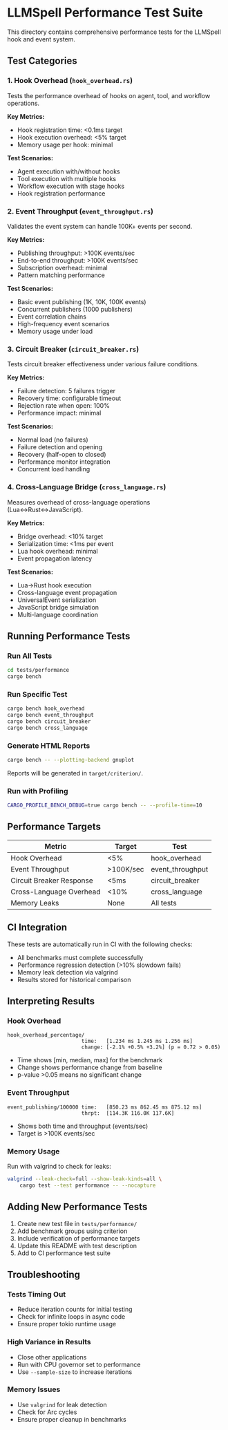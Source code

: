# LLMSpell Performance Test Suite

This directory contains comprehensive performance tests for the LLMSpell hook and event system.

## Test Categories

### 1. Hook Overhead (`hook_overhead.rs`)
Tests the performance overhead of hooks on agent, tool, and workflow operations.

**Key Metrics:**
- Hook registration time: <0.1ms target
- Hook execution overhead: <5% target
- Memory usage per hook: minimal

**Test Scenarios:**
- Agent execution with/without hooks
- Tool execution with multiple hooks
- Workflow execution with stage hooks
- Hook registration performance

### 2. Event Throughput (`event_throughput.rs`)
Validates the event system can handle 100K+ events per second.

**Key Metrics:**
- Publishing throughput: >100K events/sec
- End-to-end throughput: >100K events/sec
- Subscription overhead: minimal
- Pattern matching performance

**Test Scenarios:**
- Basic event publishing (1K, 10K, 100K events)
- Concurrent publishers (1000 publishers)
- Event correlation chains
- High-frequency event scenarios
- Memory usage under load

### 3. Circuit Breaker (`circuit_breaker.rs`)
Tests circuit breaker effectiveness under various failure conditions.

**Key Metrics:**
- Failure detection: 5 failures trigger
- Recovery time: configurable timeout
- Rejection rate when open: 100%
- Performance impact: minimal

**Test Scenarios:**
- Normal load (no failures)
- Failure detection and opening
- Recovery (half-open to closed)
- Performance monitor integration
- Concurrent load handling

### 4. Cross-Language Bridge (`cross_language.rs`)
Measures overhead of cross-language operations (Lua↔Rust↔JavaScript).

**Key Metrics:**
- Bridge overhead: <10% target
- Serialization time: <1ms per event
- Lua hook overhead: minimal
- Event propagation latency

**Test Scenarios:**
- Lua→Rust hook execution
- Cross-language event propagation
- UniversalEvent serialization
- JavaScript bridge simulation
- Multi-language coordination

## Running Performance Tests

### Run All Tests
```bash
cd tests/performance
cargo bench
```

### Run Specific Test
```bash
cargo bench hook_overhead
cargo bench event_throughput
cargo bench circuit_breaker
cargo bench cross_language
```

### Generate HTML Reports
```bash
cargo bench -- --plotting-backend gnuplot
```

Reports will be generated in `target/criterion/`.

### Run with Profiling
```bash
CARGO_PROFILE_BENCH_DEBUG=true cargo bench -- --profile-time=10
```

## Performance Targets

| Metric | Target | Test |
|--------|--------|------|
| Hook Overhead | <5% | hook_overhead |
| Event Throughput | >100K/sec | event_throughput |
| Circuit Breaker Response | <5ms | circuit_breaker |
| Cross-Language Overhead | <10% | cross_language |
| Memory Leaks | None | All tests |

## CI Integration

These tests are automatically run in CI with the following checks:
- All benchmarks must complete successfully
- Performance regression detection (>10% slowdown fails)
- Memory leak detection via valgrind
- Results stored for historical comparison

## Interpreting Results

### Hook Overhead
```
hook_overhead_percentage/
                        time:   [1.234 ms 1.245 ms 1.256 ms]
                        change: [-2.1% +0.5% +3.2%] (p = 0.72 > 0.05)
```
- Time shows [min, median, max] for the benchmark
- Change shows performance change from baseline
- p-value >0.05 means no significant change

### Event Throughput
```
event_publishing/100000 time:   [850.23 ms 862.45 ms 875.12 ms]
                        thrpt:  [114.3K 116.0K 117.6K]
```
- Shows both time and throughput (events/sec)
- Target is >100K events/sec

### Memory Usage
Run with valgrind to check for leaks:
```bash
valgrind --leak-check=full --show-leak-kinds=all \
    cargo test --test performance -- --nocapture
```

## Adding New Performance Tests

1. Create new test file in `tests/performance/`
2. Add benchmark groups using criterion
3. Include verification of performance targets
4. Update this README with test description
5. Add to CI performance test suite

## Troubleshooting

### Tests Timing Out
- Reduce iteration counts for initial testing
- Check for infinite loops in async code
- Ensure proper tokio runtime usage

### High Variance in Results
- Close other applications
- Run with CPU governor set to performance
- Use `--sample-size` to increase iterations

### Memory Issues
- Use `valgrind` for leak detection
- Check for Arc cycles
- Ensure proper cleanup in benchmarks
